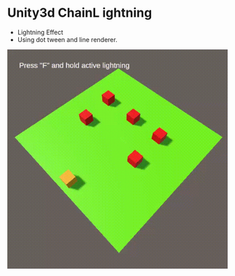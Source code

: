 # Unity3d ChainL ightning

* Lightning Effect
* Using dot tween and line renderer.

![](https://github.com/bedirhanxx/Unity3d_ChainLightning/blob/main/info.gif)


